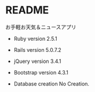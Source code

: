 # README

お手軽お天気＆ニュースアプリ


* Ruby version
  2.5.1

* Rails version
  5.0.7.2

* jQuery version
  3.4.1

* Bootstrap version 4.3.1

* Database creation
  No Creation.
